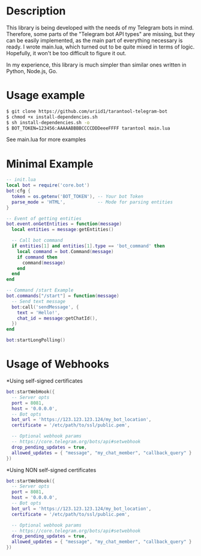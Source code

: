 # Description
This library is being developed with the needs of my Telegram bots in mind. Therefore, some parts of the "Telegram bot API types" are missing, but they can be easily implemented, as the main part of everything necessary is ready.
I wrote main.lua, which turned out to be quite mixed in terms of logic. Hopefully, it won't be too difficult to figure it out.

In my experience, this library is much simpler than similar ones written in Python, Node.js, Go.

# Usage example
```sh
$ git clone https://github.com/uriid1/tarantool-telegram-bot
$ chmod +x install-dependencies.sh
$ sh install-dependencies.sh -o
$ BOT_TOKEN=123456:AAAAABBBBCCCCDDDeeeFFFF tarantool main.lua
```
See main.lua for more examples

# Minimal Example
```lua
-- init.lua
local bot = require('core.bot')
bot:cfg {
  token = os.getenv('BOT_TOKEN'), -- Your bot Token
  parse_mode = 'HTML',            -- Mode for parsing entities
}

-- Event of getting entities
bot.event.onGetEntities = function(message)
  local entities = message:getEntities()

  -- Call bot command
  if entities[1] and entities[1].type == 'bot_command' then
    local command = bot.Command(message)
    if command then
      command(message)
    end
  end
end

-- Command /start Example
bot.commands["/start"] = function(message)
  -- Send text message
  bot:call('sendMessage', {
    text = 'Hello!',
    chat_id = message:getChatId(),
  })
end

bot:startLongPolling()
```

# Usage of Webhooks
*Using self-signed certificates
```lua
bot:startWebHook({
  -- Server opts
  port = 8081,
  host = '0.0.0.0',
  -- Bot opts
  bot_url = 'https://123.123.123.124/my_bot_location',
  certificate = '/etc/path/to/ssl/public.pem',

  -- Optional webhook params
  -- https://core.telegram.org/bots/api#setwebhook
  drop_pending_updates = true,
  allowed_updates = { "message", "my_chat_member", "callback_query" }
})
```

*Using NON self-signed certificates
```lua
bot:startWebHook({
  -- Server opts
  port = 8081,
  host = '0.0.0.0',
  -- Bot opts
  bot_url = 'https://123.123.123.124/my_bot_location',
  certificate = '/etc/path/to/ssl/public.pem',

  -- Optional webhook params
  -- https://core.telegram.org/bots/api#setwebhook
  drop_pending_updates = true,
  allowed_updates = { "message", "my_chat_member", "callback_query" }
})
```
